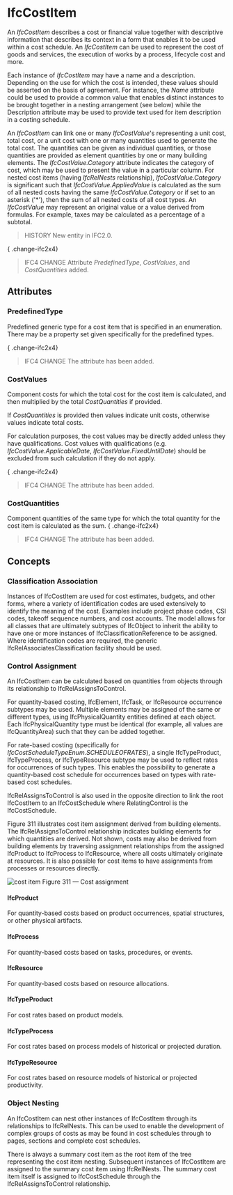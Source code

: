 # IfcCostItem

An _IfcCostItem_ describes a cost or financial value together with descriptive information that describes its context in a form that enables it to be used within a cost schedule. An _IfcCostItem_ can be used to represent the cost of goods and services, the execution of works by a process, lifecycle cost and more.

Each instance of _IfcCostItem_ may have a name and a description. Depending on the use for which the cost is intended, these values should be asserted on the basis of agreement. For instance, the _Name_ attribute could be used to provide a common value that enables distinct instances to be brought together in a nesting arrangement (see below) while the Description attribute may be used to provide text used for item description in a costing schedule.

An _IfcCostItem_ can link one or many _IfcCostValue_'s representing a unit cost, total cost, or a unit cost with one or many quantities used to generate the total cost. The quantities can be given as individual quantities, or those quantities are provided as element quantities by one or many building elements. The _IfcCostValue.Category_ attribute indicates the category of cost, which may be used to present the value in a particular column. For nested cost items (having _IfcRelNests_ relationship), _IfcCostValue.Category_ is significant such that _IfcCostValue.AppliedValue_ is calculated as the sum of all nested costs having the same _IfcCostValue.Category_ or if set to an asterisk ('\*'), then the sum of all nested costs of all cost types. An _IfcCostValue_ may represent an original value or a value derived from formulas. For example, taxes may be calculated as a percentage of a subtotal.

> HISTORY New entity in IFC2.0.

{ .change-ifc2x4}
> IFC4 CHANGE Attribute _PredefinedType_, _CostValues_, and _CostQuantities_ added.

## Attributes

### PredefinedType
Predefined generic type for a cost item that is specified in an enumeration. There may be a property set given specifically for the predefined types.

{ .change-ifc2x4}
> IFC4 CHANGE The attribute has been added.

### CostValues
Component costs for which the total cost for the cost item is calculated, and then multiplied by the total _CostQuantities_ if provided.

If _CostQuantities_ is provided then values indicate unit costs, otherwise values indicate total costs.

For calculation purposes, the cost values may be directly added unless they have qualifications. Cost values with qualifications (e.g. _IfcCostValue.ApplicableDate_, _IfcCostValue.FixedUntilDate_) should be excluded from such calculation if they do not apply.

{ .change-ifc2x4}
> IFC4 CHANGE The attribute has been added.

### CostQuantities
Component quantities of the same type for which the total quantity for the cost item is calculated as the sum.
{ .change-ifc2x4}
> IFC4 CHANGE The attribute has been added.

## Concepts

### Classification Association

Instances of IfcCostItem are used for cost estimates, budgets, and other forms, where a variety of identification codes are used extensively to identify the meaning of the cost. Examples include project phase codes, CSI codes, takeoff sequence numbers, and cost accounts. The model allows for all classes that are ultimately subtypes of IfcObject to inherit the ability to have one or more instances of IfcClassificationReference to be assigned. Where identification codes are required, the generic IfcRelAssociatesClassification facility should be used.

### Control Assignment

An IfcCostItem can be calculated based on quantities from objects through its relationship to IfcRelAssignsToControl.

For quantity-based costing, IfcElement, IfcTask, or IfcResource occurrence subtypes may be used. Multiple elements may be assigned of the same or different types, using IfcPhysicalQuantity entities defined at each object. Each IfcPhysicalQuantity type must be identical (for example, all values are IfcQuantityArea) such that they can be added together.

For rate-based costing (specifically for _IfcCostScheduleTypeEnum.SCHEDULEOFRATES_), a single IfcTypeProduct, IfcTypeProcess, or IfcTypeResource subtype may be used to reflect rates for occurrences of such types. This enables the possibility to generate a quantity-based cost schedule for occurrences based on types with rate-based cost schedules.

IfcRelAssignsToControl is also used in the opposite direction to link the root IfcCostItem to an IfcCostSchedule where RelatingControl is the IfcCostSchedule.

Figure 311 illustrates cost item assignment derived from building elements. The IfcRelAssignsToControl relationship indicates building elements for which quantities are derived. Not shown, costs may also be derived from building elements by traversing assignment relationships from the assigned IfcProduct to IfcProcess to IfcResource, where all costs ultimately originate at resources. It is also possible for cost items to have assignments from processes or resources directly.


![cost item](../../../../figures/ifccostitem-assignment.png)
Figure 311 — Cost assignment

#### IfcProduct

For quantity-based costs based on product occurrences, spatial structures, or other physical artifacts.

#### IfcProcess

For quantity-based costs based on tasks, procedures, or events.

#### IfcResource

For quantity-based costs based on resource allocations.

#### IfcTypeProduct

For cost rates based on product models.

#### IfcTypeProcess

For cost rates based on process models of historical or projected duration.

#### IfcTypeResource

For cost rates based on resource models of historical or projected productivity.

### Object Nesting

An IfcCostItem can nest other instances of IfcCostItem through its relationships to IfcRelNests. This can be used to enable the development of complex groups of costs as may be found in cost schedules through to pages, sections and complete cost schedules.

There is always a summary cost item as the root item of the tree representing the cost item nesting. Subsequent instances of IfcCostItem are assigned to the summary cost item using IfcRelNests. The summary cost item itself is assigned to IfcCostSchedule through the IfcRelAssignsToControl relationship.
